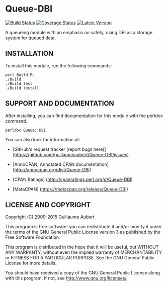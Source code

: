 Queue-DBI
=========

[![Build Status](https://travis-ci.org/guillaumeaubert/Queue-DBI.svg?branch=master)](https://travis-ci.org/guillaumeaubert/Queue-DBI)
[![Coverage Status](https://coveralls.io/repos/guillaumeaubert/Queue-DBI/badge.svg?branch=master)](https://coveralls.io/r/guillaumeaubert/Queue-DBI?branch=master)
[![Latest Version](https://img.shields.io/github/tag/guillaumeaubert/Queue-DBI.svg?style=flat)](https://metacpan.org/release/Queue-DBI)

A queueing module with an emphasis on safety, using DBI as a storage system
for queued data.


INSTALLATION
------------

To install this module, run the following commands:

	perl Build.PL
	./Build
	./Build test
	./Build install


SUPPORT AND DOCUMENTATION
-------------------------

After installing, you can find documentation for this module with the
perldoc command.

	perldoc Queue::DBI


You can also look for information at:

 * [GitHub's request tracker (report bugs here)]
   (https://github.com/guillaumeaubert/Queue-DBI/issues)

 * [AnnoCPAN, Annotated CPAN documentation]
   (http://annocpan.org/dist/Queue-DBI)

 * [CPAN Ratings]
   (http://cpanratings.perl.org/d/Queue-DBI)

 * [MetaCPAN]
   (https://metacpan.org/release/Queue-DBI)


LICENSE AND COPYRIGHT
---------------------

Copyright (C) 2009-2015 Guillaume Aubert

This program is free software: you can redistribute it and/or modify it under
the terms of the GNU General Public License version 3 as published by the Free
Software Foundation.

This program is distributed in the hope that it will be useful, but WITHOUT ANY
WARRANTY; without even the implied warranty of MERCHANTABILITY or FITNESS FOR A
PARTICULAR PURPOSE. See the GNU General Public License for more details.

You should have received a copy of the GNU General Public License along with
this program. If not, see http://www.gnu.org/licenses/

